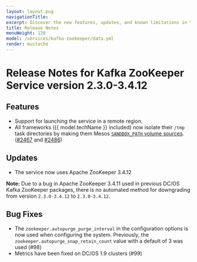 ```yaml
---
layout: layout.pug
navigationTitle:
excerpt: Discover the new features, updates, and known limitations in this release of the Kafka ZooKeeper Service
title: Release Notes
menuWeight: 120
model: /services/kafka-zookeeper/data.yml
render: mustache
---
```


# Release Notes for Kafka ZooKeeper Service version 2.3.0-3.4.12

## Features
- Support for launching the service in a remote region.
- All frameworks ({{ model.techName }} included) now isolate their `/tmp` task directories by making them Mesos [`SANDBOX_PATH` volume sources](https://github.com/apache/mesos/blob/master/docs/container-volume.md#sandbox_path-volume-source). ([#2467](https://github.com/mesosphere/dcos-commons/pull/2467) and [#2486](https://github.com/mesosphere/dcos-commons/pull/2486))

## Updates
- The service now uses Apache ZooKeeper 3.4.12

**Note:** Due to a bug in Apache ZooKeeper 3.4.11 used in previous DC/OS Kafka ZooKeeper packages, there is no automated method for downgrading from version `2.3.0-3.4.12` to `2.3.0-3.4.12`.

## Bug Fixes
- The `zookeeper.autopurge_purge_interval` in the configuration options is now used when configuring the system. Previously, the  `zookeeper.autopurge_snap_retain_count` value with a default of 3 was used (#98)
- Metrics have been fixed on DC/OS 1.9 clusters (#99)

<!-- # Version 2.2.0-3.4.11

## Features

- Support for using a custom top level domain to facilitate exposing the service securely outside of the cluster. Details [here](/mesosphere/dcos/services/kafka-zookeeper/2.2.0-3.4.11/security/#securely-exposing-dcos-kafka-zookeeper-outside-the-cluster).
- Support for launching the service in a remote region.


# Version 2.1.0-3.4.11

This is the initial GA release of the DC/OS Apache ZooKeeper service.

## Features

- Support for Kerberos authorization and authentication.
- Support for Zone placement constraints in DC/OS 1.11 (beta versions of DC/OS 1.11 coming soon).
- Support for 3 or 5 ZooKeeper nodes.
- Support for pausing ZooKeeper nodes for debugging and recovery purposes.
 -->
